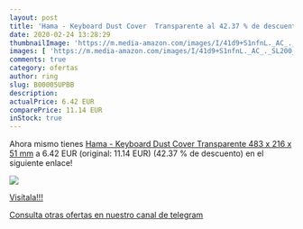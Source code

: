 ```yaml
---
layout: post
title: 'Hama - Keyboard Dust Cover  Transparente al 42.37 % de descuento'
date: 2020-02-24 13:28:29
thumbnailImage: 'https://m.media-amazon.com/images/I/41d9+S1nfnL._AC_._SL200_.jpg'
images: [ 'https://m.media-amazon.com/images/I/41d9+S1nfnL._AC_._SL200_.jpg' ]
comments: true
category: ofertas
author: ring
slug: B00005UPBB
description:
actualPrice: 6.42 EUR
comparePrice: 11.14 EUR
inStock: true
---
```


Ahora mismo tienes [Hama - Keyboard Dust Cover  Transparente  483 x 216 x 51 mm](https://www.amazon.com/dp/B00005UPBB/?tag=redken08-20) a 6.42 EUR (original: 11.14 EUR) (42.37 %  de descuento) en el siguiente enlace!

[![](https://m.media-amazon.com/images/I/41d9+S1nfnL._AC_._SL200_.jpg)](https://www.amazon.com/dp/B00005UPBB/?tag=redken08-20)

[Visítala!!!](https://www.amazon.com/dp/B00005UPBB/?tag=redken08-20)

[Consulta otras ofertas en nuestro canal de telegram](https://t.me/s/ofertas25)
